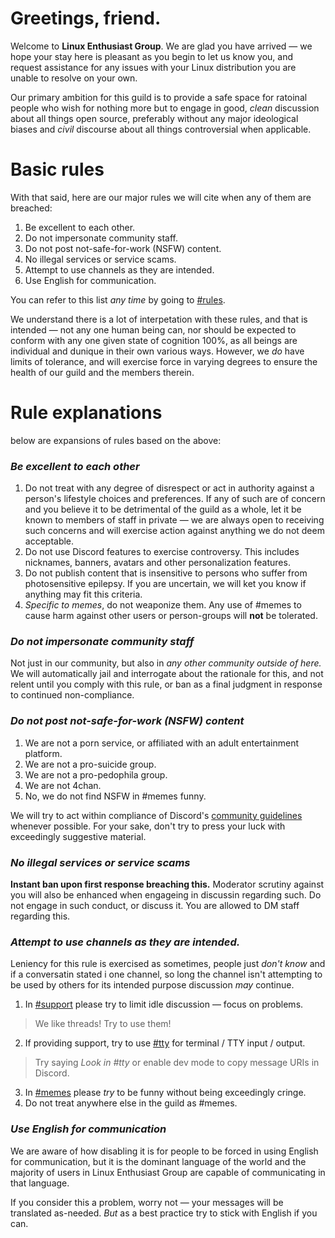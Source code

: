 # Greetings, friend.

Welcome to **Linux Enthusiast Group**. We are glad you have arrived — we hope your stay here is pleasant as you begin to let us know you, and request assistance for any issues with your Linux distribution you are unable to resolve on your own.


Our primary ambition for this guild is to provide a safe space for ratoinal people who wish for nothing more but to engage in good, _clean_ discussion about all things open source, preferably without any  major ideological biases and _civil_ discourse about all things controversial when applicable.

# Basic rules
With that said, here are our major rules we will cite when any of them are breached:
1. Be excellent to each other.
2. Do not impersonate community staff.
3. Do not post not-safe-for-work (NSFW) content.
4. No illegal services or service scams.
5. Attempt to use channels as they are intended.
6. Use English for communication.

You can refer to this list _any time_ by going to [#rules](https://discord.com/channels/225678837051031552/225689437944676352).

We understand there is a lot of interpetation with these rules, and that is intended — not any one human being can, nor should be expected to conform with any one given state of cognition 100%, as all beings are individual and dunique in their own various ways. However, we _do_ have limits of tolerance, and will exercise force in varying degrees to ensure the health of our guild and the members therein.

# Rule explanations
below are expansions of rules based on the above:

### _Be excellent to each other_
1. Do not treat with any degree of disrespect or act in authority against a person's lifestyle choices and preferences. If any of such are of concern and you believe it to be detrimental of the guild as a whole, let it be known to members of staff in private — we are always open to receiving such concerns and will exercise action against anything we do not deem acceptable.
2. Do not use Discord features to exercise controversy. This includes nicknames, banners, avatars and other personalization features.
3. Do not publish content that is insensitive to persons who suffer from photosensitive epilepsy. If you are uncertain, we will ket you know if anything may fit this criteria.
4. _Specific to memes_, do not weaponize them. Any use of #memes to cause harm against other users or person-groups will **not** be tolerated.

### _Do not impersonate community staff_
Not just in our community, but also in _any other community outside of here._ We will automatically jail and interrogate about the rationale for this, and not relent until you comply with this rule, or ban as a final judgment in response to continued non-compliance.

### _Do not post not-safe-for-work (NSFW) content_
1. We are not a porn service, or affiliated with an adult entertainment platform.
2. We are not a pro-suicide group.
3. We are not a pro-pedophila group.
4. We are not 4chan.
5. No, we do not find NSFW in #memes funny.

We will try to act within compliance of Discord's [community guidelines](https://discord.com/guidelines) whenever possible. For your sake, don't try to press your luck with exceedingly suggestive material.

### _No illegal services or service scams_
**Instant ban upon first response breaching this.** Moderator scrutiny against you will also be enhanced when engageing in discussin regarding such. Do not engage in such conduct, or discuss it. You are allowed to DM staff regarding this.

### _Attempt to use channels as they are intended._
Leniency for this rule is exercised as sometimes, people just _don't know_ and if a conversatin stated i one channel, so long the channel isn't attempting to be used by others for its intended purpose discussion _may_ continue.

1. In [#support](https://discord.com/channels/225678837051031552/675194889146859568) please try to limit idle discussion — focus on problems.
> We like threads! Try to use them!

2. If providing support, try to use [#tty](https://discord.com/channels/225678837051031552/909461864763752449) for terminal / TTY input / output.
> Try saying _Look in #tty_ or enable dev mode to copy message URIs in Discord.

3. In [#memes](https://discord.com/channels/225678837051031552/900841345315377182) please _try_ to be funny without being exceedingly cringe.
4. Do not treat anywhere else in the guild as #memes.

### _Use English for communication_
We are aware of how disabling it is for people to be forced in using English for communication, but it is the dominant language of the world and the majority of users in Linux Enthusiast Group are capable of communicating in that language.

If you consider this a problem, worry not — your messages will be translated as-needed. _But_ as a best practice try to stick with English if you can.
